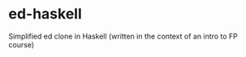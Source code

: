 ed-haskell
==========

Simplified ed clone in Haskell (written in the context of an intro to FP course)
